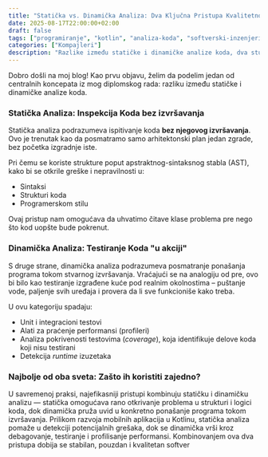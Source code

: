 ```yaml
---
title: "Statička vs. Dinamička Analiza: Dva Ključna Pristupa Kvalitetnom Kodu"
date: 2025-08-17T22:00:00+02:00
draft: false
tags: ["programiranje", "kotlin", "analiza-koda", "softverski-inzenjering"]
categories: ["Kompajleri"]
description: "Razlike između statičke i dinamičke analize koda, dva stuba na kojima počiva razvoj pouzdanog softvera."
---
```


Dobro došli na moj blog! Kao prvu objavu, želim da podelim jedan od centralnih koncepata iz mog diplomskog rada: razliku između statičke i dinamičke analize koda.

### Statička Analiza: Inspekcija Koda bez izvršavanja

Statička analiza podrazumeva ispitivanje koda **bez njegovog izvršavanja**. Ovo je trenutak kao da posmatramo samo arhitektonski plan jedan zgrade, bez početka izgradnje iste.

Pri čemu se koriste strukture poput apstraktnog-sintaksnog stabla (AST), kako bi se otkrile greške i nepravilnosti u:
*   Sintaksi
*   Strukturi koda
*   Programerskom stilu

Ovaj pristup nam omogućava da uhvatimo čitave klase problema pre nego što kod uopšte bude pokrenut.

### Dinamička Analiza: Testiranje Koda "u akciji"

S druge strane, dinamička analiza podrazumeva posmatranje ponašanja programa tokom stvarnog izvršavanja. Vraćajući se na analogiju od pre, ovo bi bilo kao testiranje izgrađene kuće pod realnim okolnostima – puštanje vode, paljenje svih uređaja i provera da li sve funkcioniše kako treba.

U ovu kategoriju spadaju:
*   Unit i integracioni testovi
*   Alati za praćenje performansi (profileri)
*   Analiza pokrivenosti testovima (*coverage*), koja identifikuje delove koda koji nisu testirani
*   Detekcija *runtime* izuzetaka

### Najbolje od oba sveta: Zašto ih koristiti zajedno?

U savremenoj praksi, najefikasniji pristupi kombinuju statičku i dinamičku analizu — statička omogućava rano otkrivanje problema u strukturi i logici koda, dok dinamička pruža uvid u konkretno ponašanje programa tokom izvršavanja. Prilikom razvoja mobilnih aplikacija u Kotlinu, statička analiza pomaže u detekciji potencijalnih grešaka, dok se dinamička vrši kroz debagovanje, testiranje i profilisanje performansi. Kombinovanjem ova dva pristupa dobija se stabilan, pouzdan i kvalitetan softver